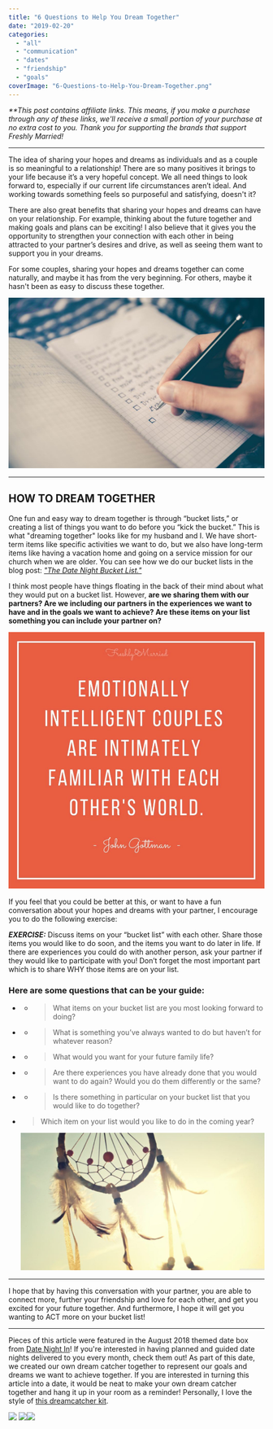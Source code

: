 ```yaml
---
title: "6 Questions to Help You Dream Together"
date: "2019-02-20"
categories: 
  - "all"
  - "communication"
  - "dates"
  - "friendship"
  - "goals"
coverImage: "6-Questions-to-Help-You-Dream-Together.png"
---
```


_\*\*This post contains affiliate links. This means, if you make a purchase through any of these links, we'll receive a small portion of your purchase at no extra cost to you. Thank you for supporting the brands that support Freshly Married!_

* * *

The idea of sharing your hopes and dreams as individuals and as a couple is so meaningful to a relationship! There are so many positives it brings to your life because it’s a very hopeful concept. We all need things to look forward to, especially if our current life circumstances aren’t ideal. And working towards something feels so purposeful and satisfying, doesn't it?

There are also great benefits that sharing your hopes and dreams can have on your relationship. For example, thinking about the future together and making goals and plans can be exciting! I also believe that it gives you the opportunity to strengthen your connection with each other in being attracted to your partner’s desires and drive, as well as seeing them want to support you in your dreams.

For some couples, sharing your hopes and dreams together can come naturally, and maybe it has from the very beginning. For others, maybe it hasn't been as easy to discuss these together.

![marriage, marriage talks, communication in marriage, dream together, how to dream together as a couple, talking about goals with your spouse, bucket list in marriage, how to make a bucket list in marriage, marriage bucket list, date night ideas, dream catcher date, achieving goals in marriage](images/glenn-carstens-peters-190592-unsplash.jpg)

* * *

## HOW TO DREAM TOGETHER

One fun and easy way to dream together is through “bucket lists,” or creating a list of things you want to do before you “kick the bucket.” This is what "dreaming together" looks like for my husband and I. We have short-term items like specific activities we want to do, but we also have long-term items like having a vacation home and going on a service mission for our church when we are older. You can see how we do our bucket lists in the blog post: [_"The Date Night Bucket List."_](https://freshlymarried.com/the-date-night-bucket-list/)

I think most people have things floating in the back of their mind about what they would put on a bucket list. However, **are we sharing them with our partners? Are we including our partners in the experiences we want to have and in the goals we want to achieve? Are these items on your list something you can include your partner on?**

![emotionally intelligent couples, gottman quote, john gottman quote, familiar with each other's world. dreaming together, marriage, marriage advice, marriage help, marriage questions, questions to ask your spouse](images/emotionally-intelligent-quote.jpg)

If you feel that you could be better at this, or want to have a fun conversation about your hopes and dreams with your partner, I encourage you to do the following exercise:

_**EXERCISE:**_ Discuss items on your “bucket list” with each other. Share those items you would like to do soon, and the items you want to do later in life. If there are experiences you could do with another person, ask your partner if they would like to participate with you! Don’t forget the most important part which is to share WHY those items are on your list.

### **Here are some questions that can be your guide:**

- - > What items on your bucket list are you most looking forward to doing?
        

- - > What is something you’ve always wanted to do but haven’t for whatever reason?
        

- - > What would you want for your future family life?
        

- - > Are there experiences you have already done that you would want to do again? Would you do them differently or the same?
        

- - > Is there something in particular on your bucket list that you would like to do together?
        

- > Which item on your list would you like to do in the coming year?
    
    ![marriage, marriage talks, communication in marriage, dream together, how to dream together as a couple, talking about goals with your spouse, bucket list in marriage, how to make a bucket list in marriage, marriage bucket list, date night ideas, dream catcher date, achieving goals in marriage](images/dyaa-eldin-103-unsplash.jpg)

* * *

I hope that by having this conversation with your partner, you are able to connect more, further your friendship and love for each other, and get you excited for your future together. And furthermore, I hope it will get you wanting to ACT more on your bucket list!

* * *

Pieces of this article were featured in the August 2018 themed date box from [Date Night In](https://frstre.com/go/?a=19136-4863f8&s=110370-e6b059)! If you're interested in having planned and guided date nights delivered to you every month, check them out! As part of this date, we created our own dream catcher together to represent our goals and dreams we want to achieve together. If you are interested in turning this article into a date, it would be neat to make your own dream catcher together and hang it up in your room as a reminder! Personally, I love the style of [this dreamcatcher kit](https://amzn.to/2EjI7rb).

[![](https://static.tapfiliate.com/5aba7417a9bdc.jpg?a=32724-2a9573&s=110370-e6b059)](https://frstre.com/go/?a=32724-2a9573&s=110370-e6b059) [![](//ws-na.amazon-adsystem.com/widgets/q?_encoding=UTF8&ASIN=B075RR8V4C&Format=_SL250_&ID=AsinImage&MarketPlace=US&ServiceVersion=20070822&WS=1&tag=freshlymarrie-20)](https://www.amazon.com/Catcher-Activity-Hanging-Stocking-Stuffer/dp/B075RR8V4C/ref=as_li_ss_il?keywords=dream+catcher+kit&qid=1550693820&s=gateway&sr=8-9&linkCode=li3&tag=freshlymarrie-20&linkId=7c36f8a98a3c9ad7b63a6fe7f3b98d11)![](https://ir-na.amazon-adsystem.com/e/ir?t=freshlymarrie-20&l=li3&o=1&a=B075RR8V4C)
